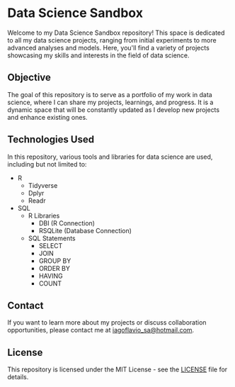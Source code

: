 # Data Science Sandbox

Welcome to my Data Science Sandbox repository! This space is dedicated to all my data science projects, ranging from initial experiments to more advanced analyses and models. Here, you'll find a variety of projects showcasing my skills and interests in the field of data science.

## Objective

The goal of this repository is to serve as a portfolio of my work in data science, where I can share my projects, learnings, and progress. It is a dynamic space that will be constantly updated as I develop new projects and enhance existing ones.

## Technologies Used

In this repository, various tools and libraries for data science are used, including but not limited to:

- R
  - Tidyverse
  - Dplyr
  - Readr
- SQL
  - R Libraries
    - DBI (R Connection)
    - RSQLite (Database Connection)
  - SQL Statements
    - SELECT
    - JOIN
    - GROUP BY
    - ORDER BY
    - HAVING
    - COUNT

## Contact

If you want to learn more about my projects or discuss collaboration opportunities, please contact me at [iagoflavio_sa@hotmail.com](mailto:iagoflavio_sa@hotmail.com).

## License

This repository is licensed under the MIT License - see the [LICENSE](LICENSE) file for details.


